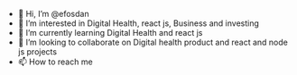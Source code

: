 - 👋 Hi, I’m @efosdan
- 👀 I’m interested in Digital Health, react js, Business and investing
- 🌱 I’m currently learning Digital Health and react js
- 💞️ I’m looking to collaborate on Digital health product and react and node js projects
- 📫 How to reach me 

<!---
efosdan/efosdan is a ✨ special ✨ repository because its `README.md` (this file) appears on your GitHub profile.
You can click the Preview link to take a look at your changes.
--->
